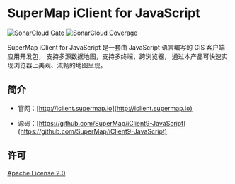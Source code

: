 # SuperMap iClient for JavaScript

[![SonarCloud Gate](https://sonarcloud.io/api/badges/gate?key=com.supermap%3AiClient9)](https://sonarcloud.io/dashboard?id=com.supermap%3AiClient9)
[![SonarCloud Coverage](https://sonarcloud.io/api/badges/measure?key=com.supermap%3AiClient9&metric=coverage)](https://sonarcloud.io/dashboard?id=com.supermap%3AiClient9)

SuperMap iClient for JavaScript 是一套由 JavaScript 语言编写的 GIS 客户端应用开发包， 支持多源数据地图，支持多终端，跨浏览器， 通过本产品可快速实现浏览器上美观、流畅的地图呈现。

## 简介
* 官网：[http://iclient.supermap.io](http://iclient.supermap.io)

* 源码：[https://github.com/SuperMap/iClient9-JavaScript](https://github.com/SuperMap/iClient9-JavaScript)

## 许可
[ Apache License 2.0 ](./LICENSE)
